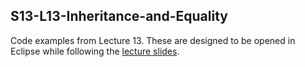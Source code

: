 S13-L13-Inheritance-and-Equality
--------------------------------

Code examples from Lecture 13.  These are designed to be opened in Eclipse while
following the [lecture slides][1].

[1]: https://stellar.mit.edu/S/course/6/sp13/6.005/courseMaterial/topics/topic5/lectureNotes/L13-Inheritance-and-Equality/L13-Inheritance-and-Equality-print.pdf "Spring 2013 Lecture 13 Notes"
